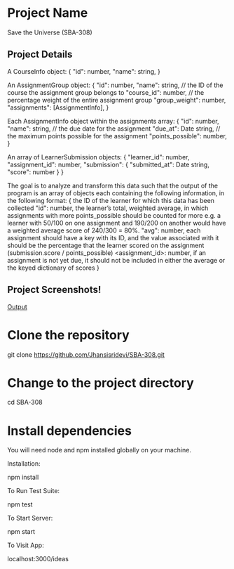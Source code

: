 # Project Name
Save the Universe
(SBA-308)

## Project Details

A CourseInfo object:
{
  "id": number,
  "name": string,
}

An AssignmentGroup object:
{
  "id": number,
  "name": string,
  // the ID of the course the assignment group belongs to
  "course_id": number,
  // the percentage weight of the entire assignment group
  "group_weight": number,
  "assignments": [AssignmentInfo],
}

Each AssignmentInfo object within the assignments array:
{
  "id": number,
  "name": string,
  // the due date for the assignment
  "due_at": Date string,
  // the maximum points possible for the assignment
  "points_possible": number,
}

An array of LearnerSubmission objects:
{
    "learner_id": number,
    "assignment_id": number,
    "submission": {
      "submitted_at": Date string,
      "score": number
    }
}

The goal is to analyze and transform this data such that the output of the program is an array of objects each containing the following information, in the following format:
{
     the ID of the learner for which this data has been collected
    "id": number,
     the learner’s total, weighted average, in which assignments
     with more points_possible should be counted for more
     e.g. a learner with 50/100 on one assignment and 190/200 on another
     would have a weighted average score of 240/300 = 80%.
    "avg": number,
     each assignment should have a key with its ID,
     and the value associated with it should be the percentage that
     the learner scored on the assignment (submission.score / points_possible)
    <assignment_id>: number,
     if an assignment is not yet due, it should not be included in either
     the average or the keyed dictionary of scores
}
## Project Screenshots!
[Output](output_screenshot.png)

# Clone the repository
git clone https://github.com/Jhansisridevi/SBA-308.git

# Change to the project directory
cd SBA-308

# Install dependencies

You will need node and npm installed globally on your machine.

Installation:

npm install

To Run Test Suite:

npm test

To Start Server:

npm start

To Visit App:

localhost:3000/ideas